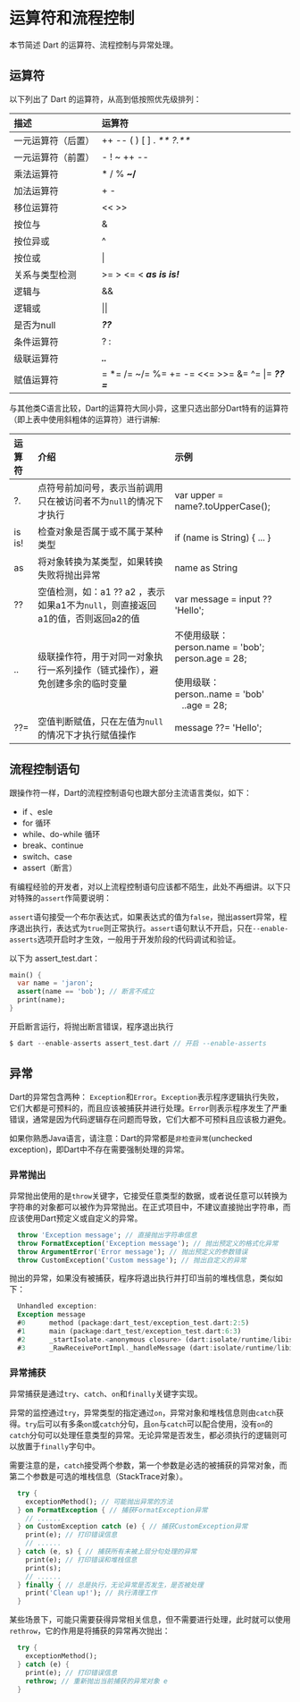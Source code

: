 # 运算符和流程控制

本节简述 Dart 的运算符、流程控制与异常处理。

## 运算符

以下列出了 Dart 的运算符，从高到低按照优先级排列：

| 描述 | 运算符 |
| :--- | :--- |
| 一元运算符（后置） | ++   --   \( \)   \[ \]   .   _** ?.**_ |
| 一元运算符（前置） | -   !   ~   ++   -- |
| 乘法运算符 | \*   /   %   **~/** |
| 加法运算符 | +   - |
| 移位运算符 | &lt;&lt;   &gt;&gt; |
| 按位与 | & |
| 按位异或 | ^ |
| 按位或 | &#124; |
| 关系与类型检测 | &gt;=   &gt;   &lt;=   &lt;   _**as   is   is!**_ |
| 逻辑与 | && |
| 逻辑或 | &#124;&#124; |
| 是否为null | _**??**_ |
| 条件运算符 | ? : |
| 级联运算符 | _**..**_ |
| 赋值运算符 | = \*= /= ~/= %= += -= &lt;&lt;= &gt;&gt;= &= ^= &#124;= _**??=**_ |

与其他类C语言比较，Dart的运算符大同小异，这里只选出部分Dart特有的运算符（即上表中使用斜粗体的运算符）进行讲解:

| 运算符 | 介绍 | 示例 |
| :--- | :--- | :--- |
| ?. | 点符号前加问号，表示当前调用只在被访问者不为`null`的情况下才执行 | var upper = name?.toUpperCase\(\); |
| is  is! | 检查对象是否属于或不属于某种类型 | if \(name is String\) { ... } |
| as | 将对象转换为某类型，如果转换失败将抛出异常 | name as String |
| ?? | 空值检测，如：a1 ?? a2 ，表示如果a1不为`null`，则直接返回a1的值，否则返回a2的值 | var message = input ?? 'Hello'; |
| .. | 级联操作符，用于对同一对象执行一系列操作（链式操作），避免创建多余的临时变量 | 不使用级联：<br>person.name = 'bob';<br>person.age = 28; <br> <br>使用级联：<br> person..name = 'bob' <br> &nbsp;&nbsp; ..age = 28; |
| ??= | 空值判断赋值，只在左值为`null`的情况下才执行赋值操作 | message ??= 'Hello'; |

## 流程控制语句

跟操作符一样，Dart的流程控制语句也跟大部分主流语言类似，如下：

* if 、esle
* for 循环
* while、do-while 循环
* break、continue
* switch、case
* assert（断言）

有编程经验的开发者，对以上流程控制语句应该都不陌生，此处不再细讲。以下只对特殊的`assert`作简要说明：

`assert`语句接受一个布尔表达式，如果表达式的值为`false`，抛出assert异常，程序退出执行，表达式为`true`则正常执行。`assert`语句默认不开启，只在`--enable-asserts`选项开启时才生效，一般用于开发阶段的代码调试和验证。

以下为 assert_test.dart：
```dart
main() {
  var name = 'jaron';
  assert(name == 'bob'); // 断言不成立
  print(name);
}
```

开启断言运行，将抛出断言错误，程序退出执行

```dart
$ dart --enable-asserts assert_test.dart // 开启 --enable-asserts
```

## 异常

Dart的异常包含两种： `Exception`和`Error`。`Exception`表示程序逻辑执行失败，它们大都是可预料的，而且应该被捕获并进行处理。`Error`则表示程序发生了严重错误，通常是因为代码逻辑存在问题而导致，它们大都不可预料且应该极力避免。

如果你熟悉Java语言，请注意：Dart的异常都是`非检查异常`(unchecked exception)，即Dart中不存在需要强制处理的异常。

### 异常抛出
异常抛出使用的是`throw`关键字，它接受任意类型的数据，或者说任意可以转换为字符串的对象都可以被作为异常抛出。在正式项目中，不建议直接抛出字符串，而应该使用Dart预定义或自定义的异常。

```dart
  throw 'Exception message'; // 直接抛出字符串信息
  throw FormatException('Exception message'); // 抛出预定义的格式化异常
  throw ArgumentError('Error message'); // 抛出预定义的参数错误
  throw CustomException('Custom message'); // 抛出自定义的异常
```

抛出的异常，如果没有被捕获，程序将退出执行并打印当前的堆栈信息，类似如下：

```dart
  Unhandled exception:
  Exception message
  #0      method (package:dart_test/exception_test.dart:2:5)
  #1      main (package:dart_test/exception_test.dart:6:3)
  #2      _startIsolate.<anonymous closure> (dart:isolate/runtime/libisolate_patch.dart:287:32)
  #3      _RawReceivePortImpl._handleMessage (dart:isolate/runtime/libisolate_patch.dart:171:12)
```

### 异常捕获
异常捕获是通过`try`、`catch`、`on`和`finally`关键字实现。

异常的监控通过`try`，异常类型的指定通过`on`，异常对象和堆栈信息则由`catch`获得。`try`后可以有多条`on`或`catch`分句，且`on`与`catch`可以配合使用，没有`on`的`catch`分句可以处理任意类型的异常。无论异常是否发生，都必须执行的逻辑则可以放置于`finally`字句中。

需要注意的是，`catch`接受两个参数，第一个参数是必选的被捕获的异常对象，而第二个参数是可选的堆栈信息（StackTrace对象）。


```dart
  try {
    exceptionMethod(); // 可能抛出异常的方法
  } on FormatException { // 捕获FormatException异常
    // ......
  } on CustomException catch (e) { // 捕获CustomException异常
    print(e); // 打印错误信息
    // ......
  } catch (e, s) { // 捕获所有未被上层分句处理的异常
    print(e); // 打印错误和堆栈信息
    print(s);
    // ......
  } finally { // 总是执行，无论异常是否发生，是否被处理
    print('Clean up!'); // 执行清理工作
  }
```

某些场景下，可能只需要获得异常相关信息，但不需要进行处理，此时就可以使用`rethrow`，它的作用是将捕获的异常再次抛出：

```dart
  try {
    exceptionMethod();
  } catch (e) {
    print(e); // 打印错误信息
    rethrow; // 重新抛出当前捕获的异常对象 e
  }
```

